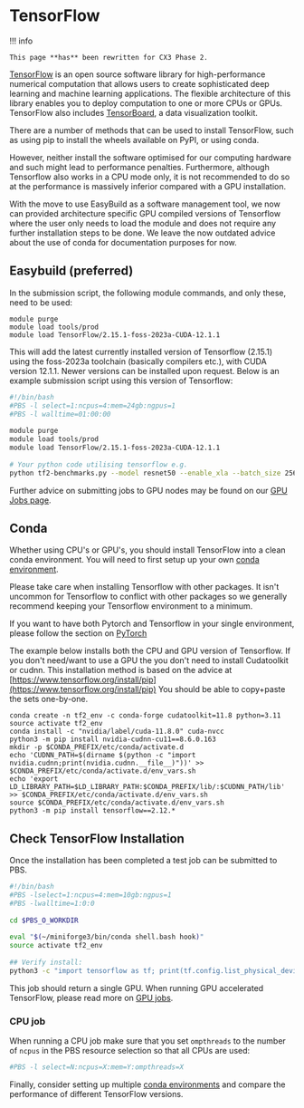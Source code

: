 # TensorFlow

!!! info

    This page **has** been rewritten for CX3 Phase 2.

[TensorFlow](https://www.tensorflow.org/) is an open source software library for high-performance numerical computation that allows users to create sophisticated deep learning and machine learning applications. The flexible architecture of this library enables you to deploy computation to one or more CPUs or GPUs. TensorFlow also includes [TensorBoard](https://www.tensorflow.org/guide/summaries_and_tensorboard), a data visualization toolkit.

There are a number of methods that can be used to install TensorFlow, such as using pip to install the wheels available on PyPI, or using conda. 

However, neither install the software optimised for our computing hardware and such might lead to performance penalties. Furthermore, although Tensorflow also works in a CPU mode only, it is not recommended to do so at the performance is massively inferior compared with a GPU installation.

With the move to use EasyBuild as a software management tool, we now can provided architecture specific GPU compiled versions of Tensorflow where the user only needs to load the module and does not require any further installation steps to be done. We leave the now outdated advice about the use of conda for documentation purposes for now.

## Easybuild (preferred)

In the submission script, the following module commands, and only these, need to be used:

```console
module purge
module load tools/prod
module load TensorFlow/2.15.1-foss-2023a-CUDA-12.1.1
```

This will add the latest currently installed version of Tensorflow (2.15.1) using the foss-2023a toolchain (basically compilers etc.), with CUDA version 12.1.1. Newer versions can be installed upon request. Below is an example submission script using this version of Tensorflow:

```bash
#!/bin/bash
#PBS -l select=1:ncpus=4:mem=24gb:ngpus=1
#PBS -l walltime=01:00:00
 
module purge
module load tools/prod
module load TensorFlow/2.15.1-foss-2023a-CUDA-12.1.1
 
# Your python code utilising tensorflow e.g.
python tf2-benchmarks.py --model resnet50 --enable_xla --batch_size 256 --num_gpus 1
```

Further advice on submitting jobs to GPU nodes may be found on our [GPU Jobs page](../../queues/gpu-jobs.md).

## Conda
Whether using CPU's or GPU's, you should install TensorFlow into a clean conda environment. You will need to first setup up your own [conda environment](./conda.md).

Please take care when installing Tensorflow with other packages. It isn't uncommon for Tensorflow to conflict with other packages so we generally recommend keeping your Tensorflow environment to a minimum. 

If you want to have both Pytorch and Tensorflow in your single environment, please follow the section on [PyTorch](./pytorch.md/#tensorflow-and-pytorch)

The example below installs both the CPU and GPU version of Tensorflow. If you don't need/want to use a GPU the you don't need to install Cudatoolkit or cudnn. This installation method is based on the advice at [https://www.tensorflow.org/install/pip](https://www.tensorflow.org/install/pip) You should be able to copy+paste the sets one-by-one. 


```console
conda create -n tf2_env -c conda-forge cudatoolkit=11.8 python=3.11
source activate tf2_env
conda install -c "nvidia/label/cuda-11.8.0" cuda-nvcc
python3 -m pip install nvidia-cudnn-cu11==8.6.0.163
mkdir -p $CONDA_PREFIX/etc/conda/activate.d
echo 'CUDNN_PATH=$(dirname $(python -c "import nvidia.cudnn;print(nvidia.cudnn.__file__)"))' >> $CONDA_PREFIX/etc/conda/activate.d/env_vars.sh
echo 'export LD_LIBRARY_PATH=$LD_LIBRARY_PATH:$CONDA_PREFIX/lib/:$CUDNN_PATH/lib' >> $CONDA_PREFIX/etc/conda/activate.d/env_vars.sh
source $CONDA_PREFIX/etc/conda/activate.d/env_vars.sh
python3 -m pip install tensorflow==2.12.*
```

## Check TensorFlow Installation

Once the installation has been completed a test job can be submitted to PBS.

```bash
#!/bin/bash
#PBS -lselect=1:ncpus=4:mem=10gb:ngpus=1
#PBS -lwalltime=1:0:0
 
cd $PBS_O_WORKDIR
 
eval "$(~/miniforge3/bin/conda shell.bash hook)"
source activate tf2_env
 
## Verify install:
python3 -c "import tensorflow as tf; print(tf.config.list_physical_devices('GPU'))"
```

This job should return a single GPU. When running GPU accelerated TensorFlow, please read more on [GPU jobs](../../queues/gpu-jobs.md).

### CPU job

When running a CPU job make sure that you set `ompthreads` to the number of `ncpus` in the PBS resource selection so that all CPUs are used:

```bash
#PBS -l select=N:ncpus=X:mem=Y:ompthreads=X
```

Finally, consider setting up multiple [conda environments](./conda.md) and compare the performance of different TensorFlow versions.
